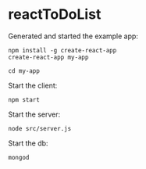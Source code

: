 # reactToDoList

Generated and started the example app:
```
npm install -g create-react-app
create-react-app my-app

cd my-app
```
Start the client:
```
npm start
```
Start the server:
```
node src/server.js
```
Start the db:
```
mongod
```
